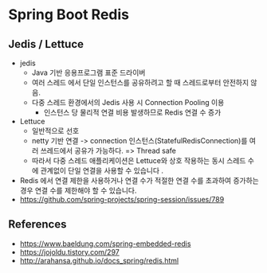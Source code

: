 # Spring Boot Redis

## Jedis / Lettuce
- jedis
    - Java 기반 응용프로그램 표준 드라이버
    - 여러 스레드 에서 단일 인스턴스를 공유하려고 할 때 스레드로부터 안전하지 않음.
    - 다중 스레드 환경에서의 Jedis 사용 시 Connection Pooling 이용 
        - 인스턴스 당 물리적 연결 비용 발생하므로 Redis 연결 수 증가
- Lettuce
    - 일반적으로 선호
    - netty 기반 연결 -> connection 인스턴스(StatefulRedisConnection)를 여러 쓰레드에서 공유가 가능하다. => Thread safe
    - 따라서 다중 스레드 애플리케이션은 Lettuce와 상호 작용하는 동시 스레드 수에 관계없이 단일 연결을 사용할 수 있습니다 .
- Redis 에서 연결 제한을 사용하거나 연결 수가 적절한 연결 수를 초과하여 증가하는 경우 연결 수를 제한해야 할 수 있습니다.
- https://github.com/spring-projects/spring-session/issues/789  

## References
- https://www.baeldung.com/spring-embedded-redis
- https://jojoldu.tistory.com/297
- http://arahansa.github.io/docs_spring/redis.html
